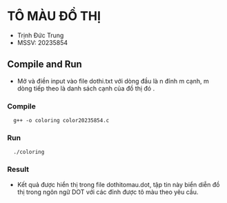 #  TÔ MÀU ĐỒ THỊ
- Trịnh Đức Trung 
- MSSV: 20235854
## Compile and Run
- Mở và điền input vào file dothi.txt với dòng đầu là n đỉnh m cạnh, m dòng tiếp theo là danh sách cạnh của đồ thị đó . 
### Compile 
```
  g++ -o coloring color20235854.c
```
### Run
```
  ./coloring
```
### Result
- Kết quả được hiển thị trong file dothitomau.dot, tập tin này biển diễn đồ thị trong ngôn ngữ DOT với các đỉnh được tô màu theo yêu cầu.